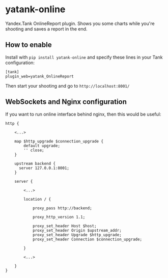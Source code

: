 # yatank-online

Yandex.Tank OnlineReport plugin. Shows you some charts while you're shooting and saves a report in the end.

## How to enable
Install with ```pip install yatank-online``` and specify these lines in your Tank configuration:
```
[tank]
plugin_web=yatank_OnlineReport
```
Then start your shooting and go to ```http://localhost:8001/```

## WebSockets and Nginx configuration

If you want to run online interface behind nginx, then this would be useful:

    http {

        <...>

        map $http_upgrade $connection_upgrade {
            default upgrade;
            '' close;
        }

        upstream backend {
          server 127.0.0.1:8001;
        }

        server {

            <...>

            location / {

                proxy_pass http://backend;

                proxy_http_version 1.1;

                proxy_set_header Host $host;
                proxy_set_header Origin $upstream_addr;
                proxy_set_header Upgrade $http_upgrade;
                proxy_set_header Connection $connection_upgrade;

            }

            <...>

        }
    }
